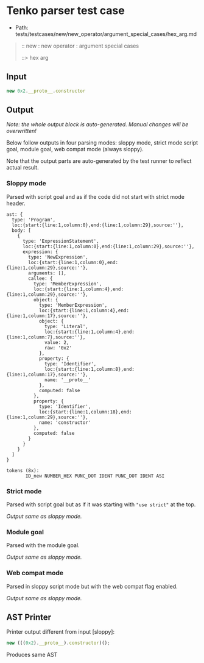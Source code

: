 # Tenko parser test case

- Path: tests/testcases/new/new_operator/argument_special_cases/hex_arg.md

> :: new : new operator : argument special cases
>
> ::> hex arg

## Input

`````js
new 0x2.__proto__.constructor
`````

## Output

_Note: the whole output block is auto-generated. Manual changes will be overwritten!_

Below follow outputs in four parsing modes: sloppy mode, strict mode script goal, module goal, web compat mode (always sloppy).

Note that the output parts are auto-generated by the test runner to reflect actual result.

### Sloppy mode

Parsed with script goal and as if the code did not start with strict mode header.

`````
ast: {
  type: 'Program',
  loc:{start:{line:1,column:0},end:{line:1,column:29},source:''},
  body: [
    {
      type: 'ExpressionStatement',
      loc:{start:{line:1,column:0},end:{line:1,column:29},source:''},
      expression: {
        type: 'NewExpression',
        loc:{start:{line:1,column:0},end:{line:1,column:29},source:''},
        arguments: [],
        callee: {
          type: 'MemberExpression',
          loc:{start:{line:1,column:4},end:{line:1,column:29},source:''},
          object: {
            type: 'MemberExpression',
            loc:{start:{line:1,column:4},end:{line:1,column:17},source:''},
            object: {
              type: 'Literal',
              loc:{start:{line:1,column:4},end:{line:1,column:7},source:''},
              value: 2,
              raw: '0x2'
            },
            property: {
              type: 'Identifier',
              loc:{start:{line:1,column:8},end:{line:1,column:17},source:''},
              name: '__proto__'
            },
            computed: false
          },
          property: {
            type: 'Identifier',
            loc:{start:{line:1,column:18},end:{line:1,column:29},source:''},
            name: 'constructor'
          },
          computed: false
        }
      }
    }
  ]
}

tokens (8x):
       ID_new NUMBER_HEX PUNC_DOT IDENT PUNC_DOT IDENT ASI
`````

### Strict mode

Parsed with script goal but as if it was starting with `"use strict"` at the top.

_Output same as sloppy mode._

### Module goal

Parsed with the module goal.

_Output same as sloppy mode._

### Web compat mode

Parsed in sloppy script mode but with the web compat flag enabled.

_Output same as sloppy mode._

## AST Printer

Printer output different from input [sloppy]:

````js
new (((0x2).__proto__).constructor)();
````

Produces same AST
